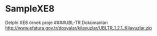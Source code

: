 # SampleXE8
Delphi XE8 örnek proje
####UBL-TR Dokümanları
http://www.efatura.gov.tr/dosyalar/kilavuzlar/UBLTR_1.2.1_Kilavuzlar.zip<br/>
